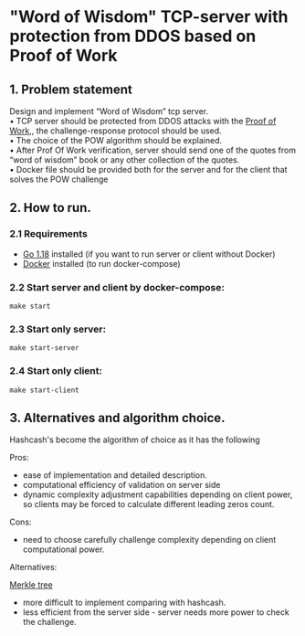 # "Word of Wisdom" TCP-server with protection from DDOS based on Proof of Work

## 1. Problem statement
Design and implement “Word of Wisdom” tcp server.  
• TCP server should be protected from DDOS attacks with the [Proof of Work](https://en.wikipedia.org/wiki/Proof_of_work),, the challenge-response protocol should be used.  
• The choice of the POW algorithm should be explained.  
• After Prof Of Work verification, server should send one of the quotes from “word of wisdom” book or any other collection of the quotes.  
• Docker file should be provided both for the server and for the client that solves the POW challenge

## 2. How to run.

### 2.1 Requirements
+ [Go 1.18](https://go.dev/dl/) installed (if you want to run server or client without Docker)
+ [Docker](https://docs.docker.com/engine/install/) installed (to run docker-compose)

### 2.2 Start server and client by docker-compose:
```
make start
```

### 2.3 Start only server:
```
make start-server
```

### 2.4 Start only client:
```
make start-client
```

## 3. Alternatives and algorithm choice.

Hashcash's become the algorithm of choice as it has the following

Pros:
+ ease of implementation and detailed description.
+ computational efficiency of validation on server side
+ dynamic complexity adjustment capabilities depending on client power, so clients may be forced to calculate
different leading zeros count.

Cons:
+ need to choose carefully challenge complexity depending on client computational power.

Alternatives:

[Merkle tree](https://en.wikipedia.org/wiki/Merkle_tree)
+ more difficult to implement comparing with hashcash.
+ less efficient from the server side - server needs more power to check the challenge.

